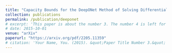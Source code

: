 ```yaml
---
title: "Capacity Bounds for the DeepONet Method of Solving Differential Equations"
collection: publications
permalink: /publication/deeponet
# excerpt: 'This paper is about the number 3. The number 4 is left for future work.'
# date: 2015-10-01
venue: "arXiv"
paperurl: "https://arxiv.org/pdf/2205.11359"
# citation: 'Your Name, You. (2015). &quot;Paper Title Number 3.&quot; <i>Journal 1</i>. 1(3).'
---
```


<!-- This paper is about the number 3. The number 4 is left for future work.

[Download paper here](http://academicpages.github.io/files/paper3.pdf)

Recommended citation: Your Name, You. (2015). "Paper Title Number 3." <i>Journal 1</i>. 1(3). -->
